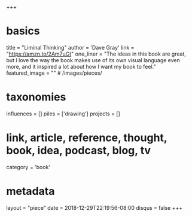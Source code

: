 +++
# basics
title     		 = "Liminal Thinking"
author    		 = 'Dave Gray'
link      		 = "https://amzn.to/2Am7uGt"
one_liner 		 = "The ideas in this book are great, but I love the way the book makes use of its own visual language even more, and it inspired a lot about how I want my book to feel."
featured_image = "" # /images/pieces/

# taxonomies
influences		 = []
piles     		 = ['drawing']
projects			 = []

# link, article, reference, thought, book, idea, podcast, blog, tv
category  		 = 'book'

# metadata
layout	    	 = "piece"
date      		 = 2018-12-29T22:19:56-08:00
disqus    		 = false
+++

